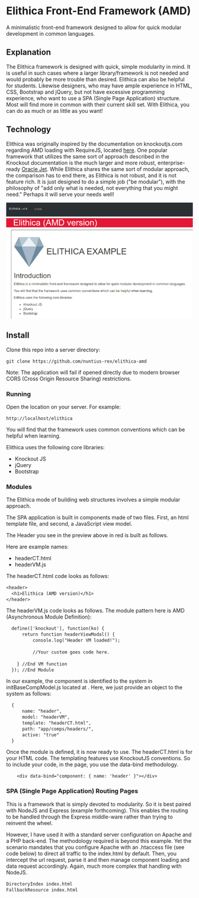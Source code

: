 # Elithica Front-End Framework (AMD)
A minimalistic front-end framework designed to allow for quick modular development in common languages.

## Explanation

<p>The Elithica framework is designed with quick, simple modularity in mind. It is useful in such cases where a larger library/framework is not needed and would probably be more trouble than desired. Elithica can also be helpful for students. Likewise designers, who may have ample experience in HTML, CSS, Bootstrap and jQuery, but not have excessive programming experience, who want to use a SPA (Single Page Application) structure. Most will find more in common with their current skill set. With Elithica, you can do as much or as little as you want!</p>

## Technology

<p>Elithica was originally inspired by the documentation on knockoutjs.com regarding AMD loading with RequireJS, located <a href="https://knockoutjs.com/documentation/amd-loading.html">here</a>. One popular framework that utilizes the same sort of approach described in the Knockout documentation is the much larger and more robust, enterprise-ready <a href="https://www.oracle.com/webfolder/technetwork/jet/index-alta.html">Oracle Jet</a>. While Elithica shares the same sort of modular approach, the comparison has to end there, as Elithica is not robust, and it is not feature rich. It is just designed to do a simple job ("be modular"), with the philosophy of "add only what is needed, not everything that you might need." Perhaps it will serve your needs well!    
</p>


![Preview](/img/preview.png?raw=true "Preview")

## Install

Clone this repo into a server directory:

```
git clone https://github.com/nuntius-rex/elithica-amd
```

Note: The application will fail if opened directly due to modern browser CORS (Cross Origin Resource Sharing) restrictions.

### Running

Open the location on your server. For example:

```
http://localhost/elithica
```
<p>You will find that the framework uses common conventions which can be helpful when learning.</p>

<p>Elithica uses the following core libraries:
  <ul>
    <li>Knockout JS</li>
    <li>jQuery</li>
    <li>Bootstrap</li>
  </ul>
</p>

### Modules

<p>The Elithica mode of building web structures involves a simple modular approach.</p>

<p>The SPA application is built in components made of two files. First, an html template file, and second, a JavaScript view model.</p>


<p>The Header you see in the preview above in red is built as follows.</p>

<p>Here are example names:
  <ul>
    <li>headerCT.html</li>
    <li>headerVM.js</li>
  </ul>
</p>

<p>
  The headerCT.html code looks as follows:
</p>

```
<header>
  <h1>Elithica (AMD version)</h1>
</header>
```

<p>
  The headerVM.js code looks as follows. The module pattern here is AMD (Asynchronous Module Definition):
</p>


```
  define(['knockout'], function(ko) {
      return function headerViewModal() {
          console.log("Header VM loaded!");

          //Your custom goes code here.

    } //End VM function
  }); //End Module

```

<p>
  In our example, the component is identified to the system in initBaseCompModel.js located at .
  Here, we just provide an object to the system as follows:
</p>

```
  {
      name: "header",
      model: "headerVM",
      template: "headerCT.html",
      path: "app/comps/headers/",
      active: "true"
  }

  ```

<p>
  Once the module is defined, it is now ready to use.
  The headerCT.html is for your HTML code. The templating features use KnockoutJS conventions. So to include your code,
  in the page, you use the data-bind methodology.
</p>

```
    <div data-bind="component: { name: 'header' }"></div>
```

### SPA (Single Page Application) Routing Pages

<p>This is a framework that is simply devoted to modularity. So it is best paired with NodeJS and Express (example forthcoming). This enables the routing to be handled through the Express middle-ware rather than trying to reinvent the wheel.</p>

<p>However, I have used it with a standard server configuration on Apache and a PHP back-end. The methodology required is beyond this example. Yet the scenario mandates that you configure Apache with an .htaccess file (see code below) to direct all traffic to the index.html by default. Then, you intercept the url request, parse it and then manage component loading and data request accordingly. Again, much more complex that handling with NodeJS.  
</p>

```
DirectoryIndex index.html
FallbackResource index.html

```

